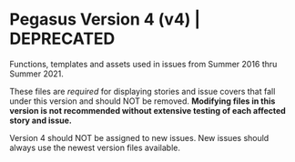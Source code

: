 # Pegasus Version 4 (v4) | DEPRECATED

Functions, templates and assets used in issues from Summer 2016 thru Summer 2021.

These files are *required* for displaying stories and issue covers that fall under this version and should NOT be removed.  **Modifying files in this version is not recommended without extensive testing of each affected story and issue.**

Version 4 should NOT be assigned to new issues.  New issues should always use the newest version files available.
